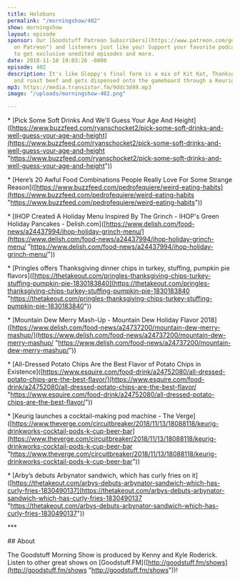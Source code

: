 ```yaml
---
title: Holobuns
permalink: "/morningshow/402"
show: morningshow
layout: episode
sponsor: Our [Goodstuff Patreon Subscribers](https://www.patreon.com/goodstuff "Goodstuff
  on Patreon") and listeners just like you! Support your favorite podcasts directly
  to get exclusive unedited episodes and more.
date: 2018-11-18 19:03:26 -0800
episode: 402
description: It's like Gloppy's final form is a mix of Kit Kat, Thanksgiving Pringles,
  and roast beef and gets dispensed onto the gameboard through a Keurig.
mp3: https://media.transistor.fm/9ddc3d49.mp3
image: "/uploads/morningshow-402.png"

---
```

\* \[Pick Some Soft Drinks And We'll Guess Your Age And Height\]([https://www.buzzfeed.com/ryanschocket2/pick-some-soft-drinks-and-well-guess-your-age-and-height](https://www.buzzfeed.com/ryanschocket2/pick-some-soft-drinks-and-well-guess-your-age-and-height "https://www.buzzfeed.com/ryanschocket2/pick-some-soft-drinks-and-well-guess-your-age-and-height"))

\* \[Here’s 20 Awful Food Combinations People Really Love For Some Strange Reason\]([https://www.buzzfeed.com/pedrofequiere/weird-eating-habits](https://www.buzzfeed.com/pedrofequiere/weird-eating-habits "https://www.buzzfeed.com/pedrofequiere/weird-eating-habits"))

\* \[IHOP Created A Holiday Menu Inspired By The Grinch - IHOP's Green Holiday Pancakes - Delish.com\]([https://www.delish.com/food-news/a24437994/ihop-holiday-grinch-menu/](https://www.delish.com/food-news/a24437994/ihop-holiday-grinch-menu/ "https://www.delish.com/food-news/a24437994/ihop-holiday-grinch-menu/"))

\* \[Pringles offers Thanksgiving dinner chips in turkey, stuffing, pumpkin pie flavors\]([https://thetakeout.com/pringles-thanksgiving-chips-turkey-stuffing-pumpkin-pie-1830183840](https://thetakeout.com/pringles-thanksgiving-chips-turkey-stuffing-pumpkin-pie-1830183840 "https://thetakeout.com/pringles-thanksgiving-chips-turkey-stuffing-pumpkin-pie-1830183840"))

\* \[Mountain Dew Merry Mash-Up - Mountain Dew Holiday Flavor 2018\]([https://www.delish.com/food-news/a24737200/mountain-dew-merry-mashup/](https://www.delish.com/food-news/a24737200/mountain-dew-merry-mashup/ "https://www.delish.com/food-news/a24737200/mountain-dew-merry-mashup/"))

\* \[All-Dressed Potato Chips Are the Best Flavor of Potato Chips in Existence\]([https://www.esquire.com/food-drink/a24752080/all-dressed-potato-chips-are-the-best-flavor/](https://www.esquire.com/food-drink/a24752080/all-dressed-potato-chips-are-the-best-flavor/ "https://www.esquire.com/food-drink/a24752080/all-dressed-potato-chips-are-the-best-flavor/"))

\* \[Keurig launches a cocktail-making pod machine - The Verge\]([https://www.theverge.com/circuitbreaker/2018/11/13/18088118/keurig-drinkworks-cocktail-pods-k-cup-beer-bar](https://www.theverge.com/circuitbreaker/2018/11/13/18088118/keurig-drinkworks-cocktail-pods-k-cup-beer-bar "https://www.theverge.com/circuitbreaker/2018/11/13/18088118/keurig-drinkworks-cocktail-pods-k-cup-beer-bar"))

\* \[Arby’s debuts Arbynator sandwich, which has curly fries on it\]([https://thetakeout.com/arbys-debuts-arbynator-sandwich-which-has-curly-fries-1830490137](https://thetakeout.com/arbys-debuts-arbynator-sandwich-which-has-curly-fries-1830490137 "https://thetakeout.com/arbys-debuts-arbynator-sandwich-which-has-curly-fries-1830490137"))

\***

\## About

The Goodstuff Morning Show is produced by Kenny and Kyle Roderick. Listen to other great shows on \[Goodstuff.FM\]([http://goodstuff.fm/shows](http://goodstuff.fm/shows "http://goodstuff.fm/shows"))!